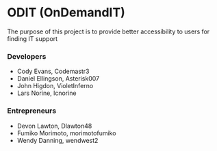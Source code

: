 # ODIT (OnDemandIT)
The purpose of this project is to provide better accessibility to users for finding IT support

### Developers
* Cody Evans, Codemastr3
* Daniel Ellingson, Asterisk007
* John Higdon, VioletInferno
* Lars Norine, lcnorine

### Entrepreneurs
* Devon Lawton, Dlawton48
* Fumiko Morimoto, morimotofumiko
* Wendy Danning, wendwest2
